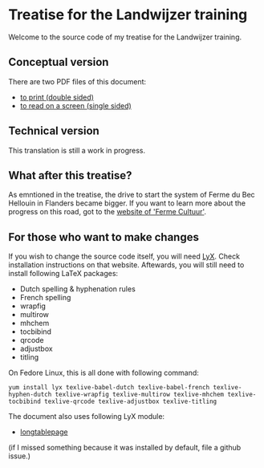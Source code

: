 # Treatise for the Landwijzer training

Welcome to the source code of my treatise for the Landwijzer training.

## Conceptual version

There are two PDF files of this document:

* [to print (double sided)](https://github.com/EricSeynaeve/landwijzer_werkstuk/raw/master/text/manuscript-en-us_print.pdf)
* [to read on a screen (single sided)](https://github.com/EricSeynaeve/landwijzer_werkstuk/raw/master/text/manuscript-en-us_screen.pdf)

## Technical version

This translation is still a work in progress.

## What after this treatise?

As emntioned in the treatise, the drive to start the system of Ferme du Bec Hellouin in Flanders became bigger. If you want to learn more about the progress on this road, got to the [website of 'Ferme Cultuur'](https:///www.fermecultuur.be).

## For those who want to make changes

If you wish to change the source code itself, you will need [LyX](https://www.lyx.org). Check installation instructions on that website.
Aftewards, you will still need to install following LaTeX packages:

* Dutch spelling & hyphenation rules
* French spelling
* wrapfig
* multirow
* mhchem
* tocbibind
* qrcode
* adjustbox
* titling

On Fedore Linux, this is all done with following command:
```
yum install lyx texlive-babel-dutch texlive-babel-french texlive-hyphen-dutch texlive-wrapfig texlive-multirow texlive-mhchem texlive-tocbibind texlive-qrcode texlive-adjustbox texlive-titling
```

The document also uses following LyX module:

* [longtablepage](https://wiki.lyx.org/Layouts/Modules#toc4)

(if I missed something because it was installed by default, file a github issue.)
